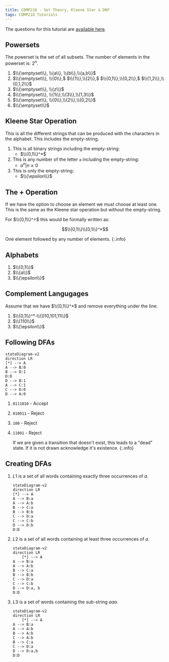 ```yaml
---
title: COMP218 - Set Theory, Kleene Star & DNF
tags: COMP218 Tutorials
---
```

The questions for this tutorial are [available here](https://liverpool.instructure.com/courses/47455/files/6141034/download?download_frd=1).

## Powersets
The powerset is the set of all subsets. The number of elements in the powerset is: $2^n$.

1. $\\{\emptyset\\}, \\{a\\}, \\{b\\},\\{a,b\\}$
1. $\\{\emptyset\\}, \\{0\\},$ $\\{1\\},\\{2\\},$ $\\{0,1\\},\\{0,2\\},$ $\\{1,2\\},\\{0,1,2\\}$
1. $\\{\emptyset\\}, \\{z\\}$
1. $\\{\emptyset\\}, \\{1\\},\\{3\\},\\{1,3\\}$
1. $\\{\emptyset\\}, \\{0\\},\\{2\\},\\{0,2\\}$
1. $\\{\emptyset\\}$

## Kleene Star Operation
This is all the different strings that can be produced with the characters in the alphabet. This includes the empty-string.

1. This is all binary strings including the empty-string:
	* $\\{0,1\\}^*$
1. This is any number of the letter `a` including the empty-string:
	* $a^n\vert n\geq 0$
1. This is only the empty-string:
	* $\\{\epsilon\\}$

## The $+$ Operation
If we have the option to choose an element we must choose at least one. This is the same as the Kleene star operation but without the empty-string.

For $\\{0,1\\}^+$ this would be formally written as:

$$\\{0,1\\}\\{0,1\\}^*$$

One element followed by any number of elements.
{:.info}

## Alphabets

1. $\\{0,1\\}$
1. $\\{a\\}$
1. $\\{\epsilon\\}$

## Complement Langugages
Assume that we have $\\{0,1\\}^*$ and remove everything under the line:

1. $\\{0,1\\}^*-\\{010,101,11\\}$
1. $\\{110\\}$
1. $\\{\epsilon\\}$

## Following DFAs

```mermaid
stateDiagram-v2
direction LR
[*] --> A
A --> B:0
B --> D:1
D:D
D --> B:1
A --> C:1
C --> D:0
D --> A:0
```

1. `0111010` - Accept
1. `010011` - Reject
1. `100` - Reject
1. `11001` - Reject
	
	If we are given a transition that doesn't exist, this leads to a "dead" state. If it is not drawn acknowledge it's existence.
	{:.info}

## Creating DFAs


1. $L1$ is a set of all words containing exactly three occurrences of $a$.

	```mermaid
	stateDiagram-v2
	direction LR
	[*] --> A
	A --> B:a
	A --> A:b
	B --> C:a
	B --> B:b
	C --> D:a
	C --> C:b
	D --> D:b
	D:D
	```
1. $L2$ is a set of all words containing at least three occurrences of $a$.
	
	```mermaid
	stateDiagram-v2
	direction LR
		[*] --> A
	A --> B:a
	A --> A:b
	B --> C:a
	B --> B:b
	C --> D:a
	C --> C:b
	D --> D:a, b
	D:D
	```
	
1. $L3$ is a set of words containing the sub-string $aaa$.

	```mermaid
	stateDiagram-v2
	direction LR
		[*] --> A
	A --> B:a
	A --> A:b
	B --> A:b
	C --> A:b
	B --> C:a
	C --> D:a
	D --> D:a,b
	D:D
	```
